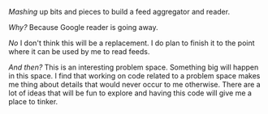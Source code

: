 
*Mashing* up bits and pieces to build a feed aggregator and reader.

*Why?* Because Google reader is going away.

*No* I don't think this will be a replacement.  I do plan to finish it to the point where it can be used by me to read feeds.

*And then?* This is an interesting problem space.  Something big will happen in this space. I find that working on code related to a problem space makes me thing about details that would never occur to me otherwise. There are a lot of ideas that will be fun to explore and having this code will give me a place to tinker.
